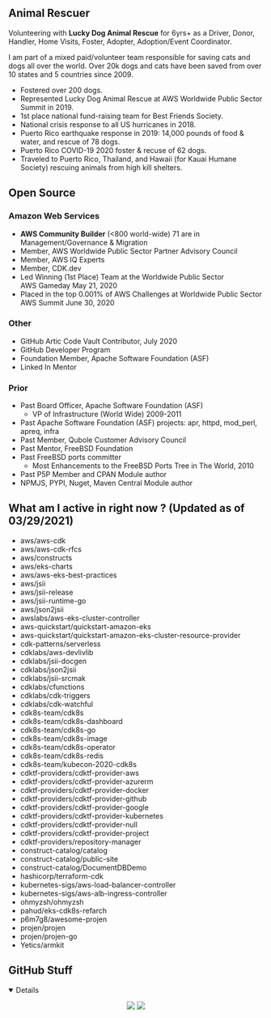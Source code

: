 ## Animal Rescuer

Volunteering with **Lucky Dog Animal Rescue** for 6yrs+ as a Driver, Donor, Handler, Home Visits, Foster, Adopter, Adoption/Event Coordinator.

I am part of a mixed paid/volunteer team responsible for saving cats and dogs all over the world. Over 20k dogs and cats have been saved from over 10 states and 5 countries since 2009.

- Fostered over 200 dogs.
- Represented Lucky Dog Animal Rescue at AWS Worldwide Public Sector Summit in 2019.
- 1st place national fund-raising team for Best Friends Society.
- National crisis response to all US hurricanes in 2018.
- Puerto Rico earthquake response in 2019: 14,000 pounds of food & water, and rescue of 78 dogs.
- Puerto Rico COVID-19 2020 foster & recuse of 62 dogs.
- Traveled to Puerto Rico, Thailand, and Hawaii (for Kauai Humane Society) rescuing animals from high kill shelters.

## Open Source

### Amazon Web Services

- **AWS Community Builder** (<800 world-wide) 71 are in Management/Governance & Migration
- Member, AWS Worldwide Public Sector Partner Advisory Council
- Member, AWS IQ Experts
- Member, CDK.dev
- Led Winning (1st Place) Team at the Worldwide Public Sector AWS Gameday May 21, 2020
- Placed in the top 0.001% of AWS Challenges at Worldwide Public Sector AWS Summit June 30, 2020

### Other

- GitHub Artic Code Vault Contributor, July 2020
- GitHub Developer Program
- Foundation Member, Apache Software Foundation (ASF)
- Linked In Mentor

### Prior

- Past Board Officer, Apache Software Foundation (ASF) 
  - VP of Infrastructure (World Wide) 2009-2011
- Past Apache Software Foundation (ASF) projects: apr, httpd, mod_perl, apreq, infra
- Past Member, Qubole Customer Advisory Council
- Past Mentor, FreeBSD Foundation
- Past FreeBSD ports committer
  - Most Enhancements to the FreeBSD Ports Tree in The World, 2010
- Past P5P Member and CPAN Module author
- NPMJS, PYPI, Nuget, Maven Central Module author

## What am I active in right now ? (Updated as of 03/29/2021)

- aws/aws-cdk
- aws/aws-cdk-rfcs
- aws/constructs
- aws/eks-charts
- aws/aws-eks-best-practices
- aws/jsii
- aws/jsii-release
- aws/jsii-runtime-go
- aws/json2jsii
- awslabs/aws-eks-cluster-controller
- aws-quickstart/quickstart-amazon-eks
- aws-quickstart/quickstart-amazon-eks-cluster-resource-provider
- cdk-patterns/serverless
- cdklabs/aws-devlivlib
- cdklabs/jsii-docgen
- cdklabs/json2jsii
- cdklabs/jsii-srcmak
- cdklabs/cfunctions
- cdklabs/cdk-triggers
- cdklabs/cdk-watchful
- cdk8s-team/cdk8s
- cdk8s-team/cdk8s-dashboard
- cdk8s-team/cdk8s-go
- cdk8s-team/cdk8s-image
- cdk8s-team/cdk8s-operator
- cdk8s-team/cdk8s-redis
- cdk8s-team/kubecon-2020-cdk8s
- cdktf-providers/cdktf-provider-aws
- cdktf-providers/cdktf-provider-azurerm
- cdktf-providers/cdktf-provider-docker
- cdktf-providers/cdktf-provider-github
- cdktf-providers/cdktf-provider-google
- cdktf-providers/cdktf-provider-kubernetes
- cdktf-providers/cdktf-provider-null
- cdktf-providers/cdktf-provider-project
- cdktf-providers/repository-manager
- construct-catalog/catalog
- construct-catalog/public-site
- construct-catalog/DocumentDBDemo
- hashicorp/terraform-cdk
- kubernetes-sigs/aws-load-balancer-controller
- kubernetes-sigs/aws-alb-ingress-controller
- ohmyzsh/ohmyzsh
- pahud/eks-cdk8s-refarch
- p6m7g8/awesome-projen
- projen/projen
- projen/projen-go
- Yetics/armkit

## GitHub Stuff

<details open>
<p align = "center">
  <img src = "https://github-readme-stats.vercel.app/api/top-langs/?username=pgollucci&notebook&theme=nord&langs_count=10">
  <img src = "https://github-readme-stats.vercel.app/api?username=pgollucci&show_icons=true&theme=nord&line_height=27">
</p>
</details>
